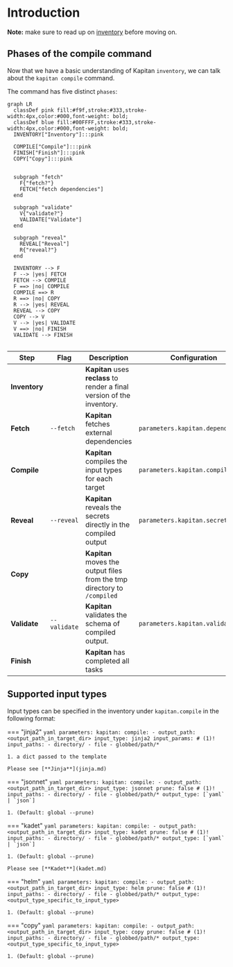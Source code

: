 # Introduction

**Note:** make sure to read up on [inventory](../inventory/introduction.md) before moving on.

## Phases of the compile command

Now that we have a basic understanding of Kapitan `inventory`, we can talk about the `kapitan compile` command.

The command has five distinct `phases`:

```mermaid
graph LR
  classDef pink fill:#f9f,stroke:#333,stroke-width:4px,color:#000,font-weight: bold;
  classDef blue fill:#00FFFF,stroke:#333,stroke-width:4px,color:#000,font-weight: bold;
  INVENTORY["Inventory"]:::pink

  COMPILE["Compile"]:::pink
  FINISH["Finish"]:::pink
  COPY["Copy"]:::pink


  subgraph "fetch"
    F{"fetch?"}
    FETCH["fetch dependencies"]
  end

  subgraph "validate"
    V{"validate?"}
    VALIDATE["Validate"]
  end

  subgraph "reveal"
    REVEAL["Reveal"]
    R{"reveal?"}
  end

  INVENTORY --> F
  F --> |yes| FETCH
  FETCH --> COMPILE
  F ==> |no| COMPILE
  COMPILE ==> R
  R ==> |no| COPY
  R --> |yes| REVEAL
  REVEAL --> COPY
  COPY --> V
  V --> |yes| VALIDATE
  V ==> |no| FINISH
  VALIDATE --> FINISH


```

| Step          | Flag         | Description                                                              | Configuration                     |
|---------------|--------------|--------------------------------------------------------------------------|-----------------------------------|
| **Inventory** |              | **Kapitan** uses **reclass** to render a final version of the inventory. |                                   |
| **Fetch**     | `--fetch`    | **Kapitan** fetches external dependencies                                | `parameters.kapitan.dependencies` |
| **Compile**   |              | **Kapitan** compiles the input types for each target                     | `parameters.kapitan.compile`      |
| **Reveal**    | `--reveal`   | **Kapitan** reveals the secrets directly in the compiled output          | `parameters.kapitan.secrets`      |
| **Copy**      |              | **Kapitan** moves the output files from the tmp directory to `/compiled` |                                   |
| **Validate**  | `--validate` | **Kapitan** validates the schema of compiled output.                     | `parameters.kapitan.validate`     |
| **Finish**    |              | **Kapitan** has completed all tasks                                      |                                   |

## Supported input types

Input types can be specified in the inventory under `kapitan.compile` in the following format:

=== "jinja2"
    ```yaml
    parameters:
      kapitan:
        compile:
        - output_path: <output_path_in_target_dir>
          input_type: jinja2
          input_params: # (1)!
          input_paths:
            - directory/
            - file
            - globbed/path/*
    ```

    1. a dict passed to the template

    Please see [**Jinja**](jinja.md)

=== "jsonnet"
    ```yaml
    parameters:
      kapitan:
        compile:
        - output_path: <output_path_in_target_dir>
          input_type: jsonnet
          prune: false # (1)!
          input_paths:
            - directory/
            - file
            - globbed/path/*
          output_type: [`yaml` | `json`]
    ```

    1. (Default: global --prune)

=== "kadet"
    ```yaml
    parameters:
      kapitan:
        compile:
        - output_path: <output_path_in_target_dir>
          input_type: kadet
          prune: false # (1)!
          input_paths:
            - directory/
            - file
            - globbed/path/*
          output_type: [`yaml` | `json`]
    ```

    1. (Default: global --prune)

    Please see [**Kadet**](kadet.md)

=== "helm"
    ```yaml
    parameters:
      kapitan:
        compile:
        - output_path: <output_path_in_target_dir>
          input_type: helm
          prune: false # (1)!
          input_paths:
            - directory/
            - file
            - globbed/path/*
          output_type: <output_type_specific_to_input_type>
    ```

    1. (Default: global --prune)

=== "copy"
    ```yaml
    parameters:
      kapitan:
        compile:
        - output_path: <output_path_in_target_dir>
          input_type: copy
          prune: false # (1)!
          input_paths:
            - directory/
            - file
            - globbed/path/*
          output_type: <output_type_specific_to_input_type>
    ```

    1. (Default: global --prune)
